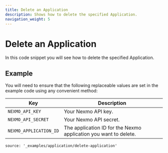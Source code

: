 ```yaml
---
title: Delete an Application
description: Shows how to delete the specified Application.
navigation_weight: 5
---
```


# Delete an Application

In this code snippet you will see how to delete the specified Application.

## Example

You will need to ensure that the following replaceable values are set in the example code using any convenient method:

Key | Description
-- | --
`NEXMO_API_KEY` | Your Nexmo API key.
`NEXMO_API_SECRET` | Your Nexmo API secret.
`NEXMO_APPLICATION_ID` | The application ID for the Nexmo application you want to delete.

```code_snippets
source: '_examples/application/delete-application'
```
